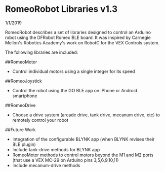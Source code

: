 # RomeoRobot Libraries v1.3
1/1/2019

RomeoRobot describes a set of libraries designed to control an Arduino robot using the DFRobot Romeo BLE board.
It was inspired by Carnegie Mellon's Robotics Academy's work on RobotC for the VEX Controls system.

The following libraries are included:

##RomeoMotor
* Control individual motors using a single integer for its speed

##RomeoJoystick
* Control the robot using the GO BLE app on iPhone or Android smartphone

##RomeoDrive
* Choose a drive system (arcade drive, tank drive, mecanum drive, etc) to remotely control your robot


##Future Work
* Integration of the configurable BLYNK app (when BLYNK revises their BLE plugin)
* Include tank-drive methods for BLYNK app
* RomeoMotor methods to control motors beyond the M1 and M2 ports (that use a VEX MC-29 on Arduino pins 3,5,6,9,10,11)
* Include mecanum-drive methods
